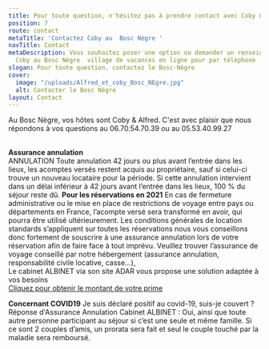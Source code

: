 ```yaml
---
title: Pour toute question, n'hésitez pas à prendre contact avec Coby & Alfred
position: 7
route: contact
metaTitle: 'Contactez Coby au  Bosc Nègre '
navTitle: Contact
metaDescription: Vous souhaitez poser une option ou demander un renseignement ? Contactez
  Coby au Bosc Nègre  village de vacances en ligne pour par téléphone
slogan: Pour toute question, contactez le Bosc-Nègre
cover:
  image: "/uploads/Alfred_et_coby_Bosc_NEgre.jpg"
  alt: Contacter le Bosc Nègre
layout: Contact
---
```


Au Bosc Nègre, vos hôtes sont Coby & Alfred. C'est avec plaisir que nous répondons à vos questions au 06.70.54.70.39 ou au 05.53.40.99.27

\
**Assurance annulation**\
ANNULATION
Toute annulation 42 jours ou plus avant l’entrée dans les lieux, les acomptes versés restent acquis au propriétaire, sauf si celui-ci trouve un nouveau locataire pour la période. Si cette annulation intervient dans un délai inférieur à 42 jours avant l’entrée dans les lieux, 100 % du séjour reste dû. 
**Pour les réservations en 2021**
En cas de fermeture administrative ou le mise en place de restrictions de voyage entre pays ou départements en France, l’acompte versé sera transformé en avoir, qui pourra être utilisé ultérieurement.
Les conditions générales de location standards s’appliquent sur toutes les réservations nous vous conseillons donc fortement de souscrire à une assurance annulation lors de votre réservation afin de faire face à tout imprévu.
Veuillez trouver l’assurance de voyage conseillé par notre hébergement (assurance annulation, responsabilité civile locative, casse...),\
Le cabinet ALBINET via son site ADAR vous propose une solution adaptée à vos besoins\
[Cliquez pour obtenir le montant de votre prime](http://www.aduciel.fr/Particuliers/Vacances/adar-assurance-annulation-partenaires.aspx?id=641500)

**Concernant COVID19**
Je suis déclaré positif au covid-19, suis-je couvert ?\
Réponse d'Assurance Annulation Cabinet ALBINET : Oui, ainsi que toute autre personne participant au séjour si c’est une seule et même famille. Si ce sont 2 couples d’amis, un prorata sera fait et seul le couple touché par la maladie sera remboursé.



